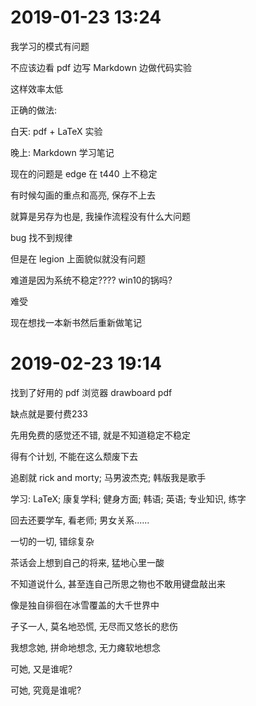 # 2019-01-23 13:24

我学习的模式有问题

不应该边看 pdf 边写 Markdown 边做代码实验

这样效率太低

正确的做法:

白天: pdf + LaTeX 实验

晚上: Markdown 学习笔记



现在的问题是 edge 在 t440 上不稳定

有时候勾画的重点和高亮, 保存不上去

就算是另存为也是, 我操作流程没有什么大问题

bug 找不到规律

但是在 legion 上面貌似就没有问题

难道是因为系统不稳定???? win10的锅吗?



难受

现在想找一本新书然后重新做笔记



# 2019-02-23 19:14

找到了好用的 pdf 浏览器 drawboard pdf

缺点就是要付费233

先用免费的感觉还不错, 就是不知道稳定不稳定

得有个计划, 不能在这么颓废下去



追剧就 rick and morty; 马男波杰克; 韩版我是歌手

学习: LaTeX; 康复学科; 健身方面; 韩语; 英语; 专业知识, 练字

回去还要学车, 看老师; 男女关系......

一切的一切, 错综复杂



茶话会上想到自己的将来, 猛地心里一酸

不知道说什么, 甚至连自己所思之物也不敢用键盘敲出来

像是独自徘徊在冰雪覆盖的大千世界中

孑孓一人, 莫名地恐慌, 无尽而又悠长的悲伤

我想念她, 拼命地想念, 无力瘫软地想念

可她, 又是谁呢?

可她, 究竟是谁呢?





